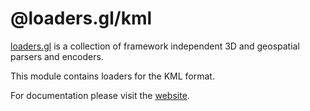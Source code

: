 # @loaders.gl/kml

[loaders.gl](https://loaders.gl/docs) is a collection of framework independent 3D and geospatial parsers and encoders.

This module contains loaders for the KML format.

For documentation please visit the [website](https://loaders.gl).
